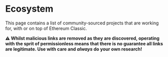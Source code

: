 # Ecosystem

This page contains a list of community-sourced projects that are working for, with or on top of Ethereum Classic.

**⚠️ Whilst malicious links are removed as they are discovered, operating with the sprit of permissionless means that there is no guarantee all links are legitimate. Use with care and *always* do your own research!**
